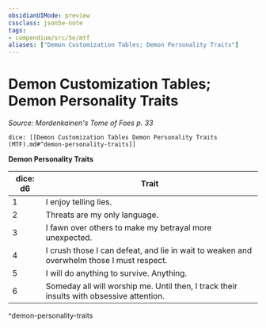 ```yaml
---
obsidianUIMode: preview
cssclass: json5e-note
tags:
- compendium/src/5e/mtf
aliases: ["Demon Customization Tables; Demon Personality Traits"]
---
```

# Demon Customization Tables; Demon Personality Traits
*Source: Mordenkainen's Tome of Foes p. 33* 

`dice: [[Demon Customization Tables Demon Personality Traits (MTF).md#^demon-personality-traits]]`

**Demon Personality Traits**

| dice: d6 | Trait |
|----------|-------|
| 1 | I enjoy telling lies. |
| 2 | Threats are my only language. |
| 3 | I fawn over others to make my betrayal more unexpected. |
| 4 | I crush those I can defeat, and lie in wait to weaken and overwhelm those I must respect. |
| 5 | I will do anything to survive. Anything. |
| 6 | Someday all will worship me. Until then, I track their insults with obsessive attention. |
^demon-personality-traits
